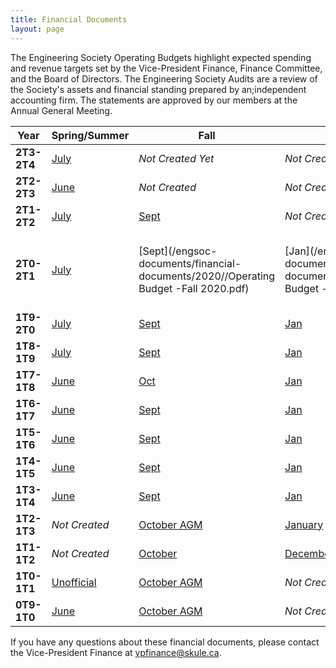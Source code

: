 ```yaml
---
title: Financial Documents
layout: page
---
```


The Engineering Society Operating Budgets highlight expected spending and revenue targets set by the Vice-President Finance, Finance Committee, and the Board of Directors. The Engineering Society Audits are a review of the Society's assets and financial standing prepared by an;independent accounting firm. The statements are approved by our members at the Annual General Meeting.

| Year        | Spring/Summer                                                                                                                                   | Fall                                                                                                                                            | Winter                                                                                                | Audit                                                                                                                      |
|-------------|-------------------------------------------------------------------------------------------------------------------------------------------------|-------------------------------------------------------------------------------------------------------------------------------------------------|-------------------------------------------------------------------------------------------------------|----------------------------------------------------------------------------------------------------------------------------|
| **2T3-2T4** | [July](https://docs.google.com/spreadsheets/d/1bdvxvr2P-s-5228jtktaeliIf8QZIkue/edit#gid=214391206) | *Not Created Yet*                                                                                          | *Not Created Yet*                                                                                         | *Not Created Yet*                                                                                         |
| **2T2-2T3** | [June](https://docs.google.com/spreadsheets/d/1Y7h9kabOe_6wLD9sx3wHlSfh2qreQyck/edit#gid=214391206) | *Not Created*                                                                                         | *Not Created*                                                                                         | *Not Created*                                                                                         |
| **2T1-2T2** | [July](https://docs.google.com/spreadsheets/d/12tP5Nn4Z4wbRXgik5C1m5HAh4MjPdLT1/edit?usp=sharing&ouid=111631590450340878953&rtpof=true&sd=true) | [Sept](https://docs.google.com/spreadsheets/d/1dPqMuSf9cRIYP6Hp0dJnsxmbw8VoG-kt/edit?usp=sharing&ouid=111631590450340878953&rtpof=true&sd=true) | *Not Created*                                                                                         | [BDO](https://drive.google.com/file/d/1msmMP083HQ7FtqDudAogS8eTPRM_R3HL/view?usp=sharing)                                  |
| **2T0-2T1** | [July](/engsoc-documents/financial-documents/2020/Operating-Budget-July-2020.pdf)                                                                                 | [Sept](/engsoc-documents/financial-documents/2020//Operating Budget -Fall 2020.pdf)                                                                               | [Jan](/engsoc-documents/financial-documents/2020/Operating Budget - Winter 2021.pdf)                                    | [BDO](/engsoc-documents/financial-documents/2020/University of Toronto Engineering Society - May 20 - Financial Statement.pdf)               |
| **1T9-2T0** | [July](/engsoc-documents/financial-documents/2019/Operating-Budget-July-2019.pdf)                                                                               | [Sept](/engsoc-documents/financial-documents/2019/Operating-Budget-September-29.pdf)                                                                            | [Jan](/engsoc-documents/financial-documents/2019/operating_budget_January_2020.pdf)                                   | [BDO](/engsoc-documents/financial-documents/2019/Audited-Financial-Statements-May2019.pdf)                                                 |
| **1T8-1T9** | [July](/engsoc-documents/financial-documents/2018/Operating-Budget-July-2018.pdf)                                                                                       | [Sept](/engsoc-documents/financial-documents/2018/Operating-Budget-September-2018.pdf)                                                                                  | [Jan](/engsoc-documents/financial-documents/2019/Operating-Budget-January-2019.pdf)                                           | [BDO](/engsoc-documents/financial-documents/2018/Financial-Audit-May-2018.pdf)                                                                     |
| **1T7-1T8** | [June](/engsoc-documents/financial-documents/2017/Budget-June-2017.pdf)                                                                         | [Oct](/engsoc-documents/financial-documents/2017/Budget-October-2017.xlsx-Final.pdf)                                                            | [Jan](/engsoc-documents/financial-documents/2018/Budget-Jan-2018.pdf)                                         | [BDO](/engsoc-documents/financial-documents/2017/Financial-Audit-May-2017.pdf)                                                                                                                        |
| **1T6-1T7** | [June](/engsoc-documents/financial-documents/2013/Summer_Budget_2016_Engsoc.pdf)                                                                             | [Sept](/engsoc-documents/financial-documents/2017/Fall_Budget_2016_Engsoc-Updated-since-Summer.xlsx-Budget.pdf)                                 | [Jan](/engsoc-documents/financial-documents/2017/Winter_Budget_2017_Engsoc.xlsx-Budget.pdf)           | [BDO](/engsoc-documents/financial-documents/2017/Final-Audit-2016-2016.pdf)                                                |
| **1T5-1T6** | [June](/engsoc-documents/financial-documents/2015/Operating-Budget-2015-2016.pdf)                                                                            | [Sept](/engsoc-documents/financial-documents/2013/1T5-1T6-Fall-Budget.pdf)                                                                                   | [Jan](/engsoc-documents/financial-documents/2013/1T5-1T6-Winter-Budget-Jan.pdf)                                    | [BDO](/engsoc-documents/financial-documents/2017/Final-Audit-2016-2016.pdf)                                                             |
| **1T4-1T5** | [June](/engsoc-documents/financial-documents/2015/June_Budget_2014-2015.pdf)                                                                                 | [Sept](/engsoc-documents/financial-documents/2015/Fall_2014_budget.pdf)                                                                                      | [Jan](/engsoc-documents/financial-documents/2013/1T4-1T5-Winter-Budget-Jan.pdf)                                    | [BDO](/engsoc-documents/financial-documents/2015/Issued-Financial-Statements-University-of-Toronto-Engineering-Society-May-31-2015.pdf) |
| **1T3-1T4** | [June](/engsoc-documents/financial-documents/2013/1T3-1T4-Operating-Budget-June-2013.pdf)                                                                    | [Sept](/engsoc-documents/financial-documents/2013/2013-2014-Operating-Budget-for-Sept-Board-Meeting-Revised.pdf)                                             | [Jan](/engsoc-documents/financial-documents/2013/2013-2014-Operating-Budget-for-Jan-Board-Meeting.pdf)             | [BDO](/engsoc-documents/financial-documents/2015/Audit-2013-2014.compressed.pdf)                                                        |
| **1T2-1T3** | *Not Created*                                                                                                                                   | [October AGM](/engsoc-documents/financial-documents/2013/1T2-1T3-AGM-Operating-Budget.pdf)                                                                   | [January](/engsoc-documents/financial-documents/2013/1T2-1T3-Winter-Operating-Budget-Tables-February-28-20131.pdf) | [BDO](/engsoc-documents/financial-documents/2013/2012-2013-Audit-BDO.pdf)                                                               |
| **1T1-1T2** | *Not Created*                                                                                                                                   | [October](/engsoc-documents/financial-documents/2013/October-Operating-Budget-2011-2012.pdf)                                                                 | [December Amendment](/engsoc-documents/financial-documents/2013/December-Budget-Amendments-2011-2012.pdf)          | [BDO Draft](/engsoc-documents/financial-documents/2013/University-of-Toronto-Engineering-Society-2012-Final-Audit.pdf)                  |
| **1T0-1T1** | [Unofficial](/engsoc-documents/financial-documents/2013/Unofficial-July-Budget-2010-2011.pdf)                                                                | [October AGM](/engsoc-documents/financial-documents/2013/October-AGM-Operating-Budget-2010-2011.pdf)                                                         | *Not Created*                                                                                         | [Collins-Barrow](/engsoc-documents/financial-documents/2013/1T0-1T1-Engineering-Society-Financial-Statements.pdf)                       |
| **0T9-1T0** | [June](/engsoc-documents/financial-documents/2013/Operating-Budget-2009-2010-June-7.pdf)                                                                     | [October AGM](/engsoc-documents/financial-documents/2013/October-AGM-Budget-2009-2010.pdf)                                                                   | *Not Created*                                                                                         | [Collins-Barrow](/engsoc-documents/financial-documents/2013/0T9-1T0-Engineering-Society-Financial-Statements.pdf)                       |


If you have any questions about these financial documents, please contact the Vice-President Finance at vpfinance@skule.ca.
